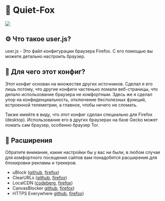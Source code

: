 # 🦊 Quiet-Fox

![](https://i.imgur.com/a6Qe0kA.png)

## ⚙️ Что такое user.js?

user.js - Это файл конфигурации браузера Firefox. С его помощью вы можете детально настроить браузер.

## 🎨 Для чего этот конфиг?

Этот конфиг основан на множестве других источников. Сделал я его лишь потому, что другие конфиги частенько ломали веб-страницы, что делало использование браузера не комфортным. Здесь же я сделал упор на конфиденциальность, отключение бесполезных функций, встроенной телеметрии, а главное, чтобы ничего не сломать.

Также имейте в виду, что этот конфиг сделан специально для Firefox (desktop). Использование его в других браузерах на базе Gecko может ломать сам браузер, особенно браузер Tor.

## 🔐 Расширения

Обратите внимание, какие настройки бы у вас ни были, в любом случае для комфортного посещения сайтов вам понадобятся расширения для блокировки рекламы и трекеров.

- uBlock ([github](https://github.com/gorhill/uBlock "github"), [firefox](https://addons.mozilla.org/firefox/addon/ublock-origin "firefox"))
- ClearURLs ([github](https://github.com/ClearURLs/Addon "github"), [firefox](https://addons.mozilla.org/firefox/addon/clearurls "firefox"))
- LocalCDN ([codeberg](https://codeberg.org/nobody/LocalCDN "codeberg"), [firefox](https://addons.mozilla.org/firefox/addon/localcdn-fork-of-decentraleyes "firefox"))
- CanvasBlocker [github](https://github.com/kkapsner/CanvasBlocker "github"), [firefox](https://addons.mozilla.org/firefox/addon/canvasblocker "firefox"))
- HTTPS Everywhere [github](https://github.com/EFForg/https-everywhere, "github"), [firefox](https://addons.mozilla.org/firefox/addon/https-everywhere, "firefox"))
